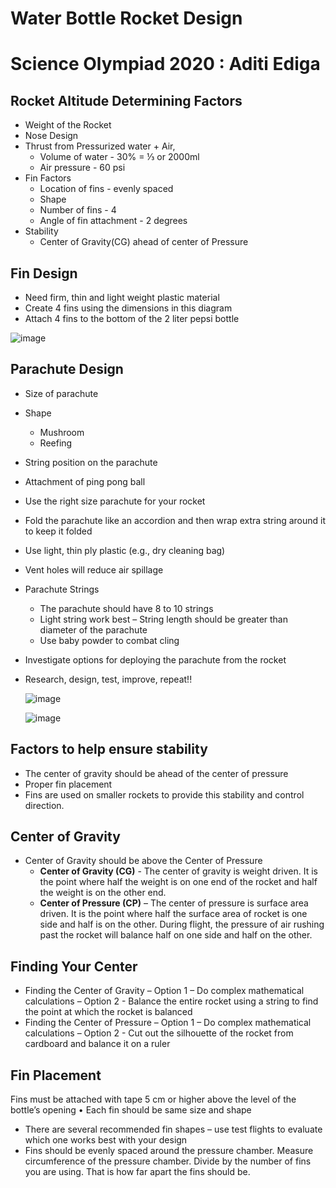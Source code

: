 # Water Bottle Rocket Design
# Science Olympiad 2020 : Aditi Ediga

## Rocket Altitude Determining Factors
* Weight of the Rocket
* Nose Design
* Thrust from Pressurized water + Air, 
   * Volume of water - 30% = ⅓ or 2000ml
   * Air pressure - 60 psi
* Fin Factors  
   * Location of fins - evenly spaced
   * Shape
   * Number of fins - 4
   * Angle of fin attachment - 2 degrees
* Stability
   * Center of Gravity(CG) ahead of center of Pressure
 
## Fin Design
* Need firm, thin and light weight plastic material
* Create 4 fins using the dimensions in this diagram
* Attach 4 fins to the bottom of the 2 liter pepsi bottle

![image](https://github.com/asediga/water-bottle-rocket/assets/92961504/ad84778d-56ca-442f-9897-bf7a9a85260c)

## Parachute Design
* Size of parachute
* Shape
  * Mushroom
  * Reefing
* String position  on the parachute
* Attachment of ping pong ball
* Use the right size parachute for your rocket
* Fold the parachute like an accordion and then wrap extra string around it to keep it folded
* Use light, thin ply plastic (e.g., dry cleaning bag)
* Vent holes will reduce air spillage
* Parachute Strings
  * The parachute should have 8 to 10 strings
  * Light string work best – String length should be greater than diameter of the parachute
  * Use baby powder to combat cling
* Investigate options for deploying the parachute from the rocket
* Research, design, test, improve, repeat!!


  ![image](https://github.com/asediga/water-bottle-rocket/assets/92961504/65855b9c-b9c6-49b9-b62e-bd30fb9e9ea9)

  ![image](https://github.com/asediga/water-bottle-rocket/assets/92961504/c4dea931-d7ad-4dc1-ad49-5ee2bb05a802)

## Factors to help ensure stability 
* The center of gravity should be ahead of the center of pressure 
* Proper fin placement
* Fins are used on smaller rockets to provide this stability and control direction.

## Center of Gravity
* Center of Gravity should be above the Center of Pressure 
  * **Center of Gravity (CG)** - The center of gravity is weight driven. It is the point where half the weight is on one end of the rocket and half the weight is on the other end.
  * **Center of Pressure (CP)** – The center of pressure is surface area driven. It is the point where half the surface area of rocket is one side and half is on the other. During flight, the pressure of air rushing past the rocket will balance half on one side and half on the other.

## Finding Your Center
* Finding the Center of Gravity 
  – Option 1 – Do complex mathematical calculations 
  – Option 2 - Balance the entire rocket using a string to find the point at which the rocket is balanced 
* Finding the Center of Pressure 
  – Option 1 – Do complex mathematical calculations 
  – Option 2 - Cut out the silhouette of the rocket from cardboard and balance it on a ruler

## Fin Placement
Fins must be attached with tape 5 cm or higher above the level of the bottle’s opening • Each fin should be same size and shape 
- There are several recommended fin shapes 
– use test flights to evaluate which one works best with your design 
- Fins should be evenly spaced around the pressure chamber. Measure circumference of the pressure chamber. Divide by the number of fins you are using. That is how far apart the fins should be.




